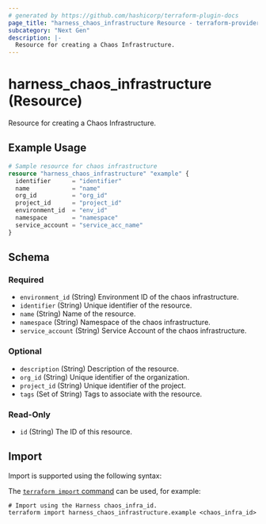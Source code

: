```yaml
---
# generated by https://github.com/hashicorp/terraform-plugin-docs
page_title: "harness_chaos_infrastructure Resource - terraform-provider-harness"
subcategory: "Next Gen"
description: |-
  Resource for creating a Chaos Infrastructure.
---
```


# harness_chaos_infrastructure (Resource)

Resource for creating a Chaos Infrastructure.

## Example Usage

```terraform
# Sample resource for chaos infrastructure
resource "harness_chaos_infrastructure" "example" {
  identifier      = "identifier"
  name            = "name"
  org_id          = "org_id"
  project_id      = "project_id"
  environment_id  = "env_id"
  namespace       = "namespace"
  service_account = "service_acc_name"
}
```

<!-- schema generated by tfplugindocs -->
## Schema

### Required

- `environment_id` (String) Environment ID of the chaos infrastructure.
- `identifier` (String) Unique identifier of the resource.
- `name` (String) Name of the resource.
- `namespace` (String) Namespace of the chaos infrastructure.
- `service_account` (String) Service Account of the chaos infrastructure.

### Optional

- `description` (String) Description of the resource.
- `org_id` (String) Unique identifier of the organization.
- `project_id` (String) Unique identifier of the project.
- `tags` (Set of String) Tags to associate with the resource.

### Read-Only

- `id` (String) The ID of this resource.

## Import

Import is supported using the following syntax:

The [`terraform import` command](https://developer.hashicorp.com/terraform/cli/commands/import) can be used, for example:

```shell
# Import using the Harness chaos_infra_id.
terraform import harness_chaos_infrastructure.example <chaos_infra_id>
```
